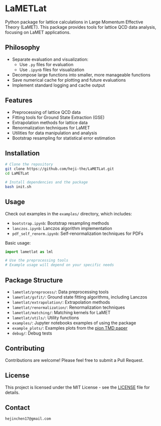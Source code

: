 # LaMETLat

Python package for lattice calculations in Large Momentum Effective Theory (LaMET). This package provides tools for lattice QCD data analysis, focusing on LaMET applications.

## Philosophy

- Separate evaluation and visualization:
  - Use `.py` files for evaluation
  - Use `.ipynb` files for visualization
- Decompose large functions into smaller, more manageable functions
- Save numerical cache for plotting and future evaluations
- Implement standard logging and cache output

## Features

- Preprocessing of lattice QCD data
- Fitting tools for Ground State Extraction (GSE)
- Extrapolation methods for lattice data
- Renormalization techniques for LaMET
- Utilities for data manipulation and analysis
- Bootstrap resampling for statistical error estimation

## Installation

```bash
# Clone the repository
git clone https://github.com/heji-the/LaMETLat.git
cd LaMETLat

# Install dependencies and the package
bash init.sh
```

## Usage

Check out examples in the `examples/` directory, which includes:
- `bootstrap.ipynb`: Bootstrap resampling methods
- `lanczos.ipynb`: Lanczos algorithm implementation
- `pdf_self_renorm.ipynb`: Self-renormalization techniques for PDFs

Basic usage:
```python
import lametlat as lml

# Use the preprocessing tools
# Example usage will depend on your specific needs
```

## Package Structure

- `lametlat/preprocess/`: Data preprocessing tools
- `lametlat/gsfit/`: Ground state fitting algorithms, including Lanczos
- `lametlat/extrapolation/`: Extrapolation methods
- `lametlat/renormalization/`: Renormalization techniques
- `lametlat/matching/`: Matching kernels for LaMET
- `lametlat/utils/`: Utility functions
- `examples/`: Jupyter notebooks examples of using the package
- `example_plots/`: Examples plots from the [pion TMD paper](https://arxiv.org/pdf/2504.04625)
- `debug/`: Debug tests

## Contributing

Contributions are welcome! Please feel free to submit a Pull Request.

## License

This project is licensed under the MIT License - see the [LICENSE](LICENSE) file for details.

## Contact

```
hejinchen17@gmail.com
```